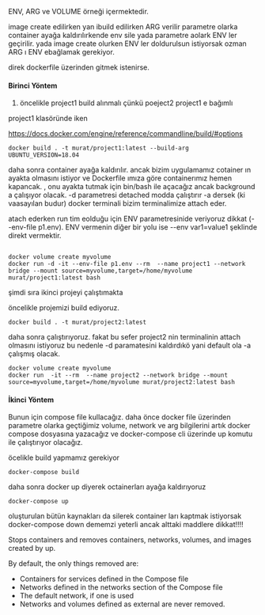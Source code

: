 ENV, ARG ve VOLUME örneği içermektedir.

image create edilirken yan ibuild edilirken ARG verilir parametre olarka container ayağa kaldırılırkende env sile yada parametre aolark ENV ler geçirilir.
yada image create olurken ENV ler doldurulsun istiyorsak ozman ARG ı ENV ebağlamak gerekiyor.


direk dockerfile üzerinden gitmek istenirse.

#### Birinci Yöntem

1. öncelikle project1 build alınmalı çünkü poeject2 project1 e bağımlı
   
project1 klasöründe iken

https://docs.docker.com/engine/reference/commandline/build/#options

```
docker build . -t murat/project1:latest --build-arg UBUNTU_VERSION=18.04
```

daha sonra container ayağa kaldırılır. ancak bizim uygulamamız cotainer ın ayakta olmasını istiyor ve Dockerfile ımıza göre containerımız hemen kapancak. ,
onu ayakta tutmak için bin/bash ile açacağız ancak background a çalışıyor olacak. -d parametresi detached modda çalıştırır -a dersek (ki vaasayılan budur) docker terminali bizim terminalimize attach eder.

atach ederken run tim eolduğu için ENV parametresinide veriyoruz dikkat (--env-file p1.env).
ENV vermenin diğer bir yolu ise --env var1=value1 şeklinde direkt vermektir.


```

docker volume create myvolume
docker run -d -it --env-file p1.env --rm  --name project1 --network bridge --mount source=myvolume,target=/home/myvolume murat/project1:latest bash
```

şimdi sıra ikinci projeyi çalıştımakta

öncelikle projemizi build ediyoruz.

```
docker build . -t murat/project2:latest
```

daha sonra çalıştırıyoruz. fakat bu sefer project2 nin terminalinin attach olmasını istiyoruz bu nedenle -d paramatesini kaldırdıkö yani default ola -a çalışmış olacak.

```
docker volume create myvolume
docker run  -it --rm  --name project2 --network bridge --mount source=myvolume,target=/home/myvolume murat/project2:latest bash
```


#### İkinci Yöntem

Bunun için compose file kullacağız. daha önce docker file üzerinden parametre olarka geçtiğimiz volume, network ve arg bilgilerini artık docker compose dosyasına yazacağız ve docker-compose cli üzerinde up komutu ile çalıştırıyor olacağız.


öcelikle build yapmamız gerekiyor
```
docker-compose build
```
daha sonra docker up diyerek octainerları ayağa kaldırıyoruz

```
docker-compose up
```
oluşturulan bütün kaynakları da silerek container ları kaptmak istiyorsak docker-compose down dememzi yeterli ancak alttaki maddlere dikkat!!!!

Stops containers and removes containers, networks, volumes, and images created by up.

By default, the only things removed are:

- Containers for services defined in the Compose file
- Networks defined in the networks section of the Compose file
- The default network, if one is used
- Networks and volumes defined as external are never removed.




